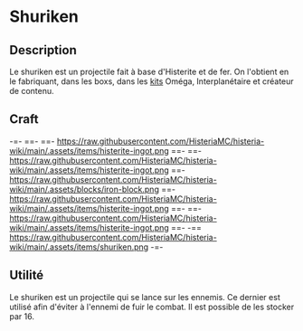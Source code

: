 # Shuriken

## Description
Le shuriken est un projectile fait à base d'Histerite et de fer. On l'obtient en le fabriquant, dans les boxs, dans les [kits](https://histeria.fr/wiki/récompenses/kits) Oméga, Interplanétaire et créateur de contenu.

## Craft
-=-
 ==- 
 ==- https://raw.githubusercontent.com/HisteriaMC/histeria-wiki/main/.assets/items/histerite-ingot.png
 ==- 
 ==- https://raw.githubusercontent.com/HisteriaMC/histeria-wiki/main/.assets/items/histerite-ingot.png
 ==- https://raw.githubusercontent.com/HisteriaMC/histeria-wiki/main/.assets/blocks/iron-block.png
 ==- https://raw.githubusercontent.com/HisteriaMC/histeria-wiki/main/.assets/items/histerite-ingot.png
 ==- 
 ==- https://raw.githubusercontent.com/HisteriaMC/histeria-wiki/main/.assets/items/histerite-ingot.png
 ==- 
 -== https://raw.githubusercontent.com/HisteriaMC/histeria-wiki/main/.assets/items/shuriken.png
-=-

## Utilité
Le shuriken est un projectile qui se lance sur les ennemis. Ce dernier est utilisé afin d'éviter à l'ennemi de fuir le combat.
Il est possible de les stocker par 16.